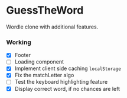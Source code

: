 # GuessTheWord

Wordle clone with additional features.

### Working
- [x] Footer
- [ ] Loading component
- [x] Implement client side caching `localStorage`
- [x] Fix the matchLetter algo
- [ ] Test the keyboard highlighting feature
- [x] Display correct word, if no chances are left